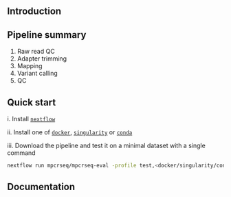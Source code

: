 ## Introduction

## Pipeline summary

1. Raw read QC
2. Adapter trimming
3. Mapping
4. Variant calling
5. QC

## Quick start

i. Install [`nextflow`](https://nf-co.re/usage/installation)

ii. Install one of [`docker`](https://docs.docker.com/engine/installation/), [`singularity`](https://www.sylabs.io/guides/3.0/user-guide/) or [`conda`](https://conda.io/miniconda.html)

iii. Download the pipeline and test it on a minimal dataset with a single command

```bash
nextflow run mpcrseq/mpcrseq-eval -profile test,<docker/singularity/conda/institute>
```


## Documentation